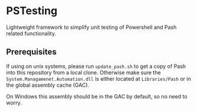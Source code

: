 PSTesting
=========
Lightweight framework to simplify unit testing of Powershell and Pash related functionality.

Prerequisites
-------------
If using on unix systems, please run `update_pash.sh` to get a copy of Pash into this repository
from a local clone. Otherwise make sure the `System.Managamenet.Automation.dll` is either located
at `Libraries/Pash` or in the global assembly cache (GAC).

On Windows this assembly should be in the GAC by default, so no need to worry.
